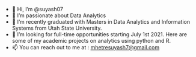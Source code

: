 - 👋 Hi, I’m @suyash07
- 👀 I’m passionate about Data Analytics
- 🌱 I’m recently graduated with Masters in Data Analytics and Information Systems from Utah State University.
- 💞️ I’m looking for full-time opportunities starting July 1st 2021. Here are some of my academic projects on analytics using python and R.
- 📫 You can reach out to me at : mhetresuyash7@gmail.com

<!---
suyash07/suyash07 is a ✨ special ✨ repository because its `README.md` (this file) appears on your GitHub profile.
You can click the Preview link to take a look at your changes.
--->
